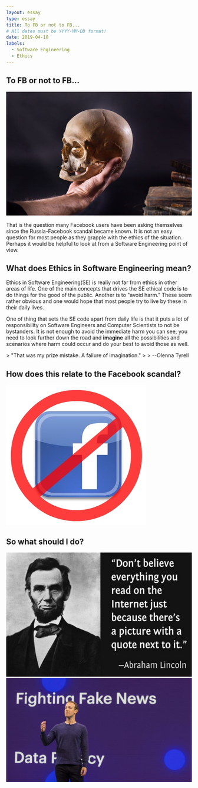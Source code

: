 ```yaml
---
layout: essay
type: essay
title: To FB or not to FB...
# All dates must be YYYY-MM-DD format!
date: 2019-04-18
labels:
  - Software Engineering
  - Ethics
---
```


## To FB or not to FB...
<img class="ui small left rounded floated image" src="../images/to-be-or-not.jpg">

<p>
That is the question many Facebook users have been asking themselves since the Russia-Facebook scandal became known.  It is not an easy question for most people as they grapple with the ethics of the situation.  Perhaps it would be helpful to look at from a Software Engineering point of view.
</p> 

## What does Ethics in Software Engineering mean? 

<p>
Ethics in Software Engineering(SE) is really not far from ethics in other areas of life.  One of the main concepts that drives the SE ethical code is to do things for the good of the public.  Another is to "avoid harm."  These seem rather obvious and one would hope that most people try to live by these in their daily lives.
</p>
<p>
One of thing that sets the SE code apart from daily life is that it puts a lot of responsibility on Software Engineers and Computer Scientists to not be bystanders.  It is not enough to avoid the immediate harm you can see, you need to look further down the road and <b>imagine</b> all the possibilities and scenarios where harm could occur and do your best to avoid those as well.  
</p>
> "That was my prize mistake. A failure of imagination."
> > --Olenna Tyrell
<p>

</p>


## How does this relate to the Facebook scandal?

<img class="ui small left circular floated image" src="../images/no-fb.jpg">



## So what should I do?
<img class="ui small right rounded floated image" src="../images/abe-lincoln-internet.jpeg">

<img class="ui small left rounded floated image" src="../images/mz-fake-news.jpg">


